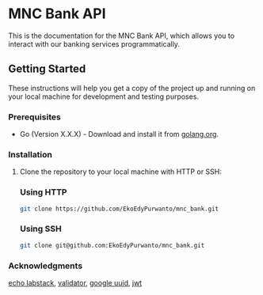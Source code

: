 # MNC Bank API

This is the documentation for the MNC Bank API, which allows you to interact with our banking services programmatically.

## Getting Started

These instructions will help you get a copy of the project up and running on your local machine for development and testing purposes.

### Prerequisites

- Go (Version X.X.X) - Download and install it from [golang.org](https://golang.org/).

### Installation

1. Clone the repository to your local machine with HTTP or SSH:
   ### Using HTTP
   ```bash
   git clone https://github.com/EkoEdyPurwanto/mnc_bank.git
   ```
   ### Using SSH
   ```bash
   git clone git@github.com:EkoEdyPurwanto/mnc_bank.git
   ```

### Acknowledgments
[echo labstack](), [validator](), [google uuid](), [jwt]()